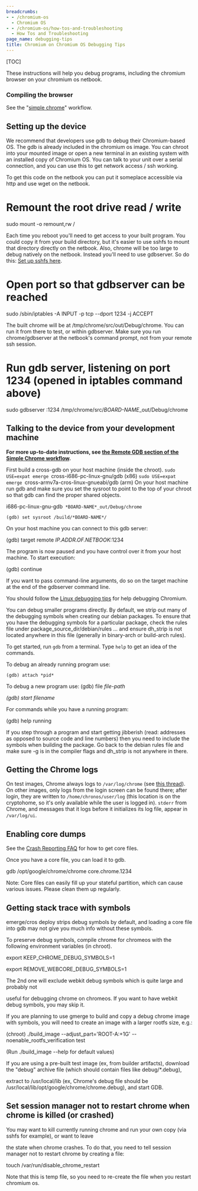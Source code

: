 ```yaml
---
breadcrumbs:
- - /chromium-os
  - Chromium OS
- - /chromium-os/how-tos-and-troubleshooting
  - How Tos and Troubleshooting
page_name: debugging-tips
title: Chromium on Chromium OS Debugging Tips
---
```


[TOC]

These instructions will help you debug programs, including the chromium browser
on your chromium os netbook.

### Compiling the browser

See the "[simple
chrome](https://chromium.googlesource.com/chromiumos/docs/+/HEAD/simple_chrome_workflow.md)"
workflow.

## Setting up the device

We recommend that developers use gdb to debug their Chromium-based OS. The gdb
is already included in the chromium os image. You can chroot into your mounted
image or open a new terminal in an existing system with an installed copy of
Chromium OS.
You can talk to your unit over a serial connection, and you can use this to get
network access / ssh working.

To get this code on the netbook you can put it someplace accessible via http and
use wget on the netbook.

# Remount the root drive read / write
sudo mount -o remount,rw /

Each time you reboot you'll need to get access to your built program. You could
copy it from your build directory, but it's easier to use sshfs to mount that
directory directly on the netbook. Also, chrome will be too large to debug
natively on the netbook. Instead you'll need to use gdbserver. So do this:
[Set up sshfs
here](/chromium-os/how-tos-and-troubleshooting/debugging-tips/host-file-access).

# Open port so that gdbserver can be reached

sudo /sbin/iptables -A INPUT -p tcp --dport 1234 -j ACCEPT

The built chrome will be at /tmp/chrome/src/out/Debug/chrome. You can run it
from there to test, or within gdbserver. Make sure you run chrome/gdbserver at
the netbook's command prompt, not from your remote ssh session.

# Run gdb server, listening on port 1234 (opened in iptables command above)

sudo gdbserver :1234 /tmp/chrome/src/*BOARD-NAME*_out/Debug/chrome

## Talking to the device from your development machine

**For more up-to-date instructions, see [the Remote GDB section of the Simple
Chrome
workflow](https://chromium.googlesource.com/chromiumos/docs/+/HEAD/simple_chrome_workflow.md#Remote-GDB).**

First build a cross-gdb on your host machine (inside the chroot).
`sudo USE=expat emerge `cross-i686-pc-linux-gnu/gdb (x86)
`sudo USE=expat emerge `cross-armv7a-cros-linux-gnueabi/gdb (arm)
On your host machine run gdb and make sure you set the sysroot to point to the
top of your chroot so that gdb can find the proper shared objects.

i686-pc-linux-gnu-gdb` *BOARD-NAME*_out/Debug/chrome`

`(gdb) set sysroot /build/*BOARD-NAME*/`

On your host machine you can connect to this gdb server:

(gdb) target remote *IP.ADDR.OF.NETBOOK*:1234

The program is now paused and you have control over it from your host machine.
To start execution:

(gdb) continue

If you want to pass command-line arguments, do so on the target machine at the
end of the gdbserver command line.

You should follow the [Linux debugging
tips](http://code.google.com/p/chromium/wiki/LinuxDebugging) for help debugging
Chromium.

You can debug smaller programs directly. By default, we strip out many of the
debugging symbols when creating our debian packages. To ensure that you have the
debugging symbols for a particular package, check the rules file under
package_source_dir/debian/rules ... and ensure dh_strip is not located anywhere
in this file (generally in binary-arch or build-arch rules).

To get started, run `gdb` from a terminal. Type `help` to get an idea of the
commands.

To debug an already running program use:

`(gdb) attach *pid*`

To debug a new program use:
(gdb) file *file-path*

*(gdb) start *filename**

For commands while you have a running program:

(gdb) help running

If you step through a program and start getting jibberish (read: addresses as
opposed to source code and line numbers) then you need to include the symbols
when building the package. Go back to the debian rules file and make sure -g is
in the compiler flags and dh_strip is not anywhere in there.

## **Getting the Chrome logs**

On test images, Chrome always logs to `/var/log/chrome` (see [this
thread](https://groups.google.com/a/chromium.org/d/topic/chromium-os-dev/ms0xBblGP1c/discussion)).
On other images, only logs from the login screen can be found there; after
login, they are written to `/home/chronos/user/log` (this location is on the
cryptohome, so it's only available while the user is logged in). `stderr` from
Chrome, and messages that it logs before it initializes its log file, appear in
`/var/log/ui`.

## **Enabling core dumps**

See the [Crash Reporting
FAQ](../../packages/crash-reporting/faq/#how-can-i-get-the-core-file-for-a-crash)
for how to get core files.

Once you have a core file, you can load it to gdb.

gdb /opt/google/chrome/chrome core.chrome.1234

Note: Core files can easily fill up your stateful partition, which can cause
various issues. Please clean them up regularly.

## **Getting stack trace with symbols**

emerge/cros deploy strips debug symbols by default, and loading a core file into
gdb may not give you much info without these symbols.

To preserve debug symbols, compile chrome for chromeos with the following
environment variables (in chroot).

export KEEP_CHROME_DEBUG_SYMBOLS=1

export REMOVE_WEBCORE_DEBUG_SYMBOLS=1

The 2nd one will exclude webkit debug symbols which is quite large and probably
not

useful for debugging chrome on chromeos. If you want to have webkit debug
symbols, you may skip it.

If you are planning to use gmerge to build and copy a debug chrome image with
symbols, you will need to create an image with a larger rootfs size, e.g.:

(chroot) ./build_image --adjust_part='ROOT-A:+1G' --noenable_rootfs_verification
test

(Run ./build_image --help for default values)

If you are using a pre-built test image (ex, from builder artifacts), download
the "debug" archive file (which should contain files like debug/\*.debug),

extract to /usr/local/lib (ex, Chrome's debug file should be
/usr/local/lib/opt/google/chrome/chrome.debug), and start GDB.

## **Set session manager not to restart chrome when chrome is killed (or crashed)**

You may want to kill currently running chrome and run your own copy (via sshfs
for example), or want to leave

the state when chrome crashes. To do that, you need to tell session manager not
to restart chrome by creating a file:

touch /var/run/disable_chrome_restart

Note that this is temp file, so you need to re-create the file when you restart
chromium os.

